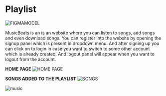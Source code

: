 # Playlist
![FIGMAMODEL](https://github.com/SulakshaMetri/Playlist/assets/152889860/22239d01-b993-436c-81b2-ee852a3cc2ff)

MusicBeats is an is an  website where you can listen to songs, add songs and even download songs.
You can register into the website by opening the signup panel which is present in dropdown menu.
And after signing up you can click on to login in case you want to switch to some other account which is already created.
And logout panel will appear when you want to logout from the account.

**HOME PAGE**
![HOME PAGE](https://github.com/SulakshaMetri/Playlist/assets/152889860/788d573d-7b47-4058-8346-2b94a714da80)

**SONGS ADDED TO THE PLAYLIST**
![SONGS](https://github.com/SulakshaMetri/Playlist/assets/152889860/f393111a-5d74-4c6e-a37d-c15ce2b19718)


![music](https://github.com/SulakshaMetri/Playlist/assets/152889860/93e0dadf-e528-4bed-85fe-1aa69bde6c65)


